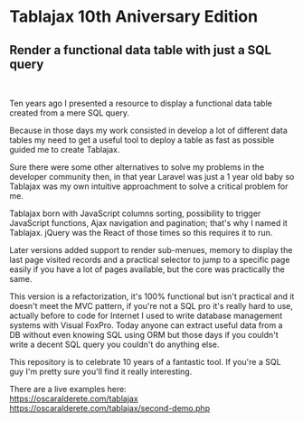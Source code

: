 # Tablajax 10th Aniversary Edition

## Render a functional data table with just a SQL query

<br>

Ten years ago I presented a resource to display a functional data table created from a mere SQL query.

Because in those days my work consisted in develop a lot of different data tables my need to get a useful tool to deploy a table as fast as possible guided me to create Tablajax.

Sure there were some other alternatives to solve my problems in the developer community then, in that year Laravel was just a 1 year old baby so Tablajax was my own intuitive approachment to solve a critical problem for me.

Tablajax born with JavaScript columns sorting, possibility to trigger JavaScript functions, Ajax navigation and pagination; that's why I named it Tablajax. jQuery was the React of those times so this requires it to run.

Later versions added support to  render sub-menues, memory to display the last page visited records and a practical selector to jump to a specific page easily if you have a lot of pages available, but the core was practically the same.

This version is a refactorization, it's 100% functional but isn't practical and it doesn't meet the MVC pattern, if you're not a SQL pro it's really hard to use, actually before to code for Internet I used to write database management systems with Visual FoxPro. Today anyone can extract useful data from a DB without even knowing SQL using ORM but those days if you couldn't write a decent SQL query you couldn't do anything else.

This repository is to celebrate 10 years of a fantastic tool. If you're a SQL guy I'm pretty sure you'll find it really interesting.

There are a live examples here:
<br>
https://oscaralderete.com/tablajax
<br>
https://oscaralderete.com/tablajax/second-demo.php
